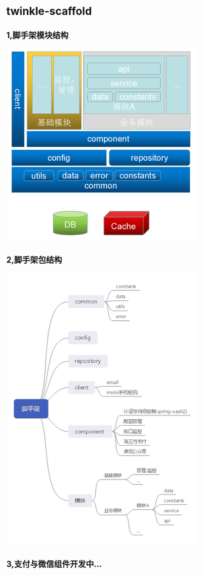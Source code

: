 # twinkle-scaffold
1,脚手架模块结构
---
![Image text](https://github.com/twinkle-cloud/twinkle-scaffold/blob/master/%E8%A7%84%E8%8C%83%E4%B8%8E%E6%A8%A1%E5%9D%97%E4%BB%8B%E7%BB%8D/%E8%84%9A%E6%89%8B%E6%9E%B6-2.png)

2,脚手架包结构
---
![Image text](https://github.com/twinkle-cloud/twinkle-scaffold/blob/master/%E8%A7%84%E8%8C%83%E4%B8%8E%E6%A8%A1%E5%9D%97%E4%BB%8B%E7%BB%8D/%E8%84%9A%E6%89%8B%E6%9E%B6.jpg)


3,支付与微信组件开发中...
---
